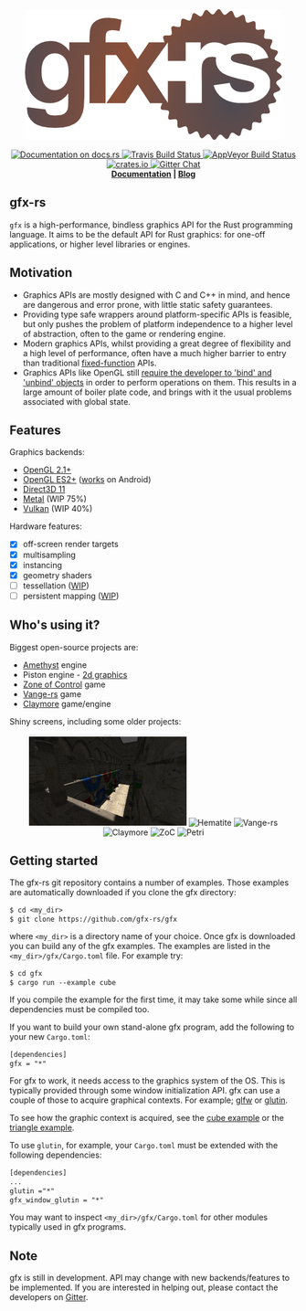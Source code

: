 <!--
    Copyright 2014 The Gfx-rs Developers.

    Licensed under the Apache License, Version 2.0 (the "License");
    you may not use this file except in compliance with the License.
    You may obtain a copy of the License at

        http://www.apache.org/licenses/LICENSE-2.0

    Unless required by applicable law or agreed to in writing, software
    distributed under the License is distributed on an "AS IS" BASIS,
    WITHOUT WARRANTIES OR CONDITIONS OF ANY KIND, either express or implied.
    See the License for the specific language governing permissions and
    limitations under the License.
-->
<p align="center">
  <img src="info/logo.png">
</p>
<p align="center">
  <a href="https://docs.rs/gfx">
      <img src="https://docs.rs/gfx/badge.svg" alt="Documentation on docs.rs">
  </a>
  <a href="https://travis-ci.org/gfx-rs/gfx">
      <img src="https://img.shields.io/travis/gfx-rs/gfx/master.svg?style=flat-square" alt="Travis Build Status">
  </a>
  <a href="https://ci.appveyor.com/project/kvark/gfx">
      <img src="https://ci.appveyor.com/api/projects/status/ryn5ee3aumpmbw5l?svg=true" alt="AppVeyor Build Status">
  </a>
  <a href="https://crates.io/crates/gfx">
      <img src="http://meritbadge.herokuapp.com/gfx?style=flat-square" alt="crates.io">
  </a>
  <a href="https://gitter.im/gfx-rs/gfx">
    <img src="https://img.shields.io/badge/GITTER-join%20chat-green.svg?style=flat-square" alt="Gitter Chat">
  </a>
  <br>
  <strong><a href="http://docs.rs/gfx">Documentation</a> | <a href="http://gfx-rs.github.io/">Blog</a> </strong>
</p>

## gfx-rs
`gfx` is a high-performance, bindless graphics API for the Rust programming language. It aims to be the default API for Rust graphics: for one-off applications, or higher level libraries or engines.

## Motivation

- Graphics APIs are mostly designed with C and C++ in mind, and hence are dangerous and error prone, with little static safety guarantees.
- Providing type safe wrappers around platform-specific APIs is feasible, but only pushes the problem of platform independence to a higher level of abstraction, often to the game or rendering engine.
- Modern graphics APIs, whilst providing a great degree of flexibility and a high level of performance, often have a much higher barrier to entry than traditional [fixed-function](https://en.wikipedia.org/wiki/Fixed-function) APIs.
- Graphics APIs like OpenGL still [require the developer to 'bind' and 'unbind' objects](http://www.arcsynthesis.org/gltut/Basics/Intro%20What%20is%20OpenGL.html#d0e887) in order to perform operations on them. This results in a large amount of boiler plate code, and brings with it the usual problems associated with global state.

## Features

Graphics backends:
  - [OpenGL 2.1+](src/backend/gl)
  - [OpenGL ES2+](src/backend/gl) ([works](https://github.com/gfx-rs/gfx/pull/993) on Android)
  - [Direct3D 11](src/backend/dx11)
  - [Metal](src/backend/metal) (WIP 75%)
  - [Vulkan](src/backend/vulkan) (WIP 40%)

Hardware features:
  - [x] off-screen render targets
  - [x] multisampling
  - [x] instancing
  - [x] geometry shaders
  - [ ] tessellation ([WIP](https://github.com/gfx-rs/gfx/pull/1027))
  - [ ] persistent mapping ([WIP](https://github.com/gfx-rs/gfx/pull/1026))

## Who's using it?

Biggest open-source projects are:
  - [Amethyst](https://github.com/amethyst/amethyst) engine
  - Piston engine - [2d graphics](https://github.com/PistonDevelopers/gfx_graphics)
  - [Zone of Control](https://github.com/ozkriff/zoc) game
  - [Vange-rs](https://github.com/kvark/vange-rs) game
  - [Claymore](https://github.com/kvark/claymore) game/engine

Shiny screens, including some older projects:
<p align="center">
  <img src="https://raw.githubusercontent.com/csherratt/snowmew/master/.screenshot.jpg" height="160" alt="Snowmew"/>
  <img src="https://github.com/PistonDevelopers/hematite/blob/master/screenshot.png" height="160" alt="Hematite"/>
  <img src="https://github.com/kvark/vange-rs/blob/master/etc/shots/Road10-debug-shape.png" height="160" alt="Vange-rs"/>
  <img src="https://github.com/kvark/claymore/raw/master/etc/screens/7-forest.jpg" height="160" alt="Claymore"/>
  <img src="https://camo.githubusercontent.com/fb8c95650fba27061e58e76f17ff8460a41b3312/687474703a2f2f692e696d6775722e636f6d2f504f68534c77682e706e67" height="160" alt="ZoC"/>
  <img src="https://raw.githubusercontent.com/csherratt/petri/master/petri.png" height="160" alt="Petri"/>
</p>

## Getting started

The gfx-rs git repository contains a number of examples.
Those examples are automatically downloaded if you clone the gfx directory:

	$ cd <my_dir>
	$ git clone https://github.com/gfx-rs/gfx

where `<my_dir>` is a directory name of your choice. Once gfx is downloaded you can build any of the gfx examples.
The examples are listed in the `<my_dir>/gfx/Cargo.toml` file.
For example try:

	$ cd gfx
	$ cargo run --example cube

If you compile the example for the first time, it may take some while since all dependencies must be compiled too.

If you want to build your own stand-alone gfx program, add the following to your new `Cargo.toml`:

	[dependencies]
	gfx = "*"


For gfx to work, it needs access to the graphics system of the OS. This is typically provided through some window initialization API.
gfx can use a couple of those to acquire graphical contexts.
For example; [glfw](https://github.com/PistonDevelopers/glfw-rs) or [glutin](https://github.com/tomaka/glutin/).

To see how the graphic context is acquired, see the [cube example](https://github.com/gfx-rs/gfx/tree/master/examples/cube) or the [triangle example](https://github.com/gfx-rs/gfx/tree/master/examples/triangle).

To use `glutin`, for example, your `Cargo.toml` must be extended with the following dependencies:

	[dependencies]
	...
	glutin ="*"
	gfx_window_glutin = "*"

You may want to inspect `<my_dir>/gfx/Cargo.toml` for other modules typically used in gfx programs.

## Note

gfx is still in development. API may change with new backends/features to be implemented.
If you are interested in helping out, please contact the developers on [Gitter](https://gitter.im/gfx-rs/gfx).
